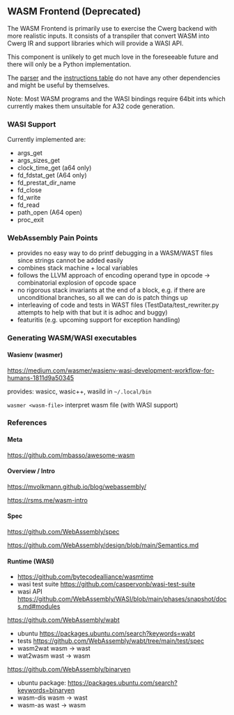 ## WASM Frontend (Deprecated)

The WASM Frontend is primarily use to exercise the Cwerg backend with more
realistic inputs. It consists of a transpiler that
convert WASM into Cwerg IR and support libraries which will provide a WASI API.

This component is unlikely to get much love in the foreseeable future and
there will only be a Python implementation.

The [parser](parser.py) and the [instructions table](opcode_tab.py) do not have any other dependencies and might be useful by themselves.

Note: Most WASM programs and the WASI bindings require 64bit ints which currently
makes them unsuitable for A32 code generation.

### WASI Support

Currently implemented are:

* args_get
* args_sizes_get
* clock_time_get (a64 only)
* fd_fdstat_get (A64 only)
* fd_prestat_dir_name
* fd_close
* fd_write
* fd_read
* path_open (A64 open)
* proc_exit


### WebAssembly Pain Points

* provides no easy way to do printf debugging in a WASM/WAST files since strings cannot be added easily
* combines stack machine + local variables
* follows the LLVM approach of encoding operand type in opcode -> combinatorial explosion of opcode space
* no rigorous stack invariants at the end of a block, e.g. if there are unconditional branches,
  so all we can do is patch things up
* interleaving of code and tests in WAST files (TestData/test_rewriter.py
  attempts to help with that but it is adhoc and buggy)
* featuritis (e.g. upcoming support for exception handling)


### Generating WASM/WASI executables

#### Wasienv (wasmer)

https://medium.com/wasmer/wasienv-wasi-development-workflow-for-humans-1811d9a50345

provides: wasicc, wasic++, wasild in `~/.local/bin`

`wasmer <wasm-file>`  interpret wasm file (with WASI support)

### References

#### Meta

https://github.com/mbasso/awesome-wasm

#### Overview / Intro

https://mvolkmann.github.io/blog/webassembly/

https://rsms.me/wasm-intro


#### Spec

https://github.com/WebAssembly/spec

https://github.com/WebAssembly/design/blob/main/Semantics.md

#### Runtime (WASI)

* https://github.com/bytecodealliance/wasmtime
* wasi test suite https://github.com/caspervonb/wasi-test-suite
* wasi API https://github.com/WebAssembly/WASI/blob/main/phases/snapshot/docs.md#modules

https://github.com/WebAssembly/wabt

* ubuntu https://packages.ubuntu.com/search?keywords=wabt
* tests https://github.com/WebAssembly/wabt/tree/main/test/spec
* wasm2wat wasm -> wast
* wat2wasm wast -> wasm

https://github.com/WebAssembly/binaryen

* ubuntu package: https://packages.ubuntu.com/search?keywords=binaryen
* wasm-dis wasm -> wast
* wasm-as wast -> wasm
